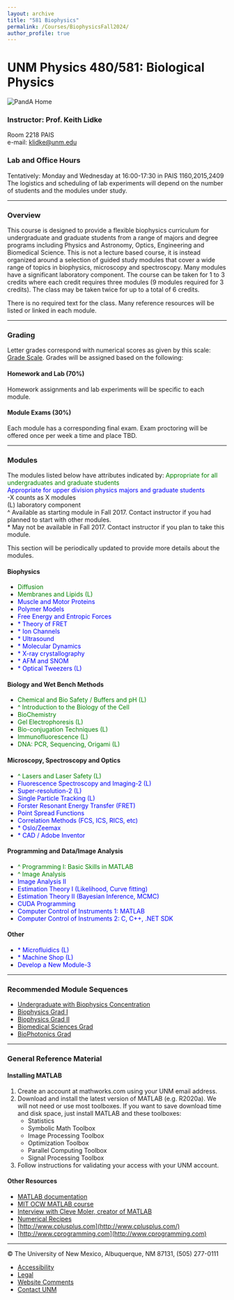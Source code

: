 ```yaml
---
layout: archive
title: "581 Biophysics"
permalink: /Courses/BiophysicsFall2024/
author_profile: true
---
```


# UNM Physics 480/581: Biological Physics

![PandA Home](images/panda_header.gif)

### Instructor: Prof. Keith Lidke

Room 2218 PAIS  
e-mail: klidke@unm.edu

### Lab and Office Hours

Tentatively: Monday and Wednesday at 16:00-17:30 in PAIS 1160,2015,2409
The logistics and scheduling of lab experiments will depend on the number of students and the modules under study.

---

### Overview

This course is designed to provide a flexible biophysics curriculum for undergraduate and graduate students from a range of majors and degree programs including Physics and Astronomy, Optics, Engineering and Biomedical Science. This is not a lecture based course, it is instead organized around a selection of guided study modules that cover a wide range of topics in biophysics, microscopy and spectroscopy. Many modules have a significant laboratory component. The course can be taken for 1 to 3 credits where each credit requires three modules (9 modules required for 3 credits). The class may be taken twice for up to a total of 6 credits.

There is no required text for the class. Many reference resources will be listed or linked in each module.

---

### Grading

Letter grades correspond with numerical scores as given by this scale: [Grade Scale](grading.html). Grades will be assigned based on the following:

#### Homework and Lab (70%)

Homework assignments and lab experiments will be specific to each module.

#### Module Exams (30%)

Each module has a corresponding final exam. Exam proctoring will be offered once per week a time and place TBD.

---

### Modules

The modules listed below have attributes indicated by:
<span style="color: green;">Appropriate for all undergraduates and graduate students</span>  
<span style="color: blue;">Appropriate for upper division physics majors and graduate students</span>  
-X counts as X modules  
(L) laboratory component  
^ Available as starting module in Fall 2017. Contact instructor if you had planned to start with other modules.  
\* May not be available in Fall 2017. Contact instructor if you plan to take this module.

This section will be periodically updated to provide more details about the modules.

#### Biophysics

- <span style="color: green;">Diffusion</span>
- <span style="color: green;">Membranes and Lipids (L)</span>
- <span style="color: blue;">Muscle and Motor Proteins</span>
- <span style="color: blue;">Polymer Models</span>
- <span style="color: blue;">Free Energy and Entropic Forces</span>
- <span style="color: blue;">* Theory of FRET</span>
- <span style="color: blue;">* Ion Channels</span>
- <span style="color: blue;">* Ultrasound</span>
- <span style="color: blue;">* Molecular Dynamics</span>
- <span style="color: blue;">* X-ray crystallography</span>
- <span style="color: blue;">* AFM and SNOM</span>
- <span style="color: blue;">* Optical Tweezers (L)</span>

#### Biology and Wet Bench Methods

- <span style="color: green;">Chemical and Bio Safety / Buffers and pH (L)</span>
- <span style="color: green;">^ Introduction to the Biology of the Cell</span>
- <span style="color: green;">BioChemistry</span>
- <span style="color: green;">Gel Electrophoresis (L)</span>
- <span style="color: green;">Bio-conjugation Techniques (L)</span>
- <span style="color: green;">Immunofluorescence (L)</span>
- <span style="color: green;">DNA: PCR, Sequencing, Origami (L)</span>

#### Microscopy, Spectroscopy and Optics

- <span style="color: green;">^ Lasers and Laser Safety (L)</span>
- <span style="color: blue;">Fluorescence Spectroscopy and Imaging-2 (L)</span>
- <span style="color: blue;">Super-resolution-2 (L)</span>
- <span style="color: blue;">Single Particle Tracking (L)</span>
- <span style="color: blue;">Forster Resonant Energy Transfer (FRET)</span>
- <span style="color: blue;">Point Spread Functions</span>
- <span style="color: blue;">Correlation Methods (FCS, ICS, RICS, etc)</span>
- <span style="color: blue;">* Oslo/Zeemax</span>
- <span style="color: blue;">* CAD / Adobe Inventor</span>

#### Programming and Data/Image Analysis

- <span style="color: green;">^ Programming I: Basic Skills in MATLAB</span>
- <span style="color: green;">^ Image Analysis</span>
- <span style="color: blue;">Image Analysis II</span>
- <span style="color: blue;">Estimation Theory I (Likelihood, Curve fitting)</span>
- <span style="color: blue;">Estimation Theory II (Bayesian Inference, MCMC)</span>
- <span style="color: blue;">CUDA Programming</span>
- <span style="color: blue;">Computer Control of Instruments 1: MATLAB</span>
- <span style="color: blue;">Computer Control of Instruments 2: C, C++, .NET SDK</span>

#### Other

- <span style="color: blue;">* Microfluidics (L)</span>
- <span style="color: blue;">* Machine Shop (L)</span>
- <span style="color: blue;">Develop a New Module-3</span>

---

### Recommended Module Sequences

- [Undergraduate with Biophysics Concentration](ModuleSeq_BiophysicsUG.html)
- [Biophysics Grad I](ModuleSeq_GradI.html)
- [Biophysics Grad II](ModuleSeq_GradII.html)
- [Biomedical Sciences Grad](ModuleSeq_BMSG.html)
- [BioPhotonics Grad](ModuleSeq_BioPhotonics.html)

---

### General Reference Material

#### Installing MATLAB

1. Create an account at mathworks.com using your UNM email address.
2. Download and install the latest version of MATLAB (e.g. R2020a). We will not need or use most toolboxes. If you want to save download time and disk space, just install MATLAB and these toolboxes:
   - Statistics
   - Symbolic Math Toolbox
   - Image Processing Toolbox
   - Optimization Toolbox
   - Parallel Computing Toolbox
   - Signal Processing Toolbox
3. Follow instructions for validating your access with your UNM account.

#### Other Resources

- [MATLAB documentation](http://www.mathworks.com/help/matlab/index.html?refresh=true)
- [MIT OCW MATLAB course](http://ocw.mit.edu/courses/electrical-engineering-and-computer-science/6-094-introduction-to-matlab-january-iap-2010/index.htm)
- [Interview with Cleve Moler, creator of MATLAB](http://history.siam.org/oralhistories/moler.htm)
- [Numerical Recipes](http://numerical.recipes/)
- [http://www.cplusplus.com](http://www.cplusplus.com/)
- [http://www.cprogramming.com](http://www.cprogramming.com)

---

© The University of New Mexico, Albuquerque, NM 87131, (505) 277-0111

- [Accessibility](http://www.unm.edu/accessibility.html)
- [Legal](http://www.unm.edu/legal.html)
- [Website Comments](/website_comments.html)
- [Contact UNM](http://www.unm.edu/contactunm.html)






